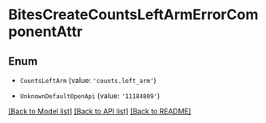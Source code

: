 # BitesCreateCountsLeftArmErrorComponentAttr


## Enum

* `CountsLeftArm` (value: `'counts.left_arm'`)

* `UnknownDefaultOpenApi` (value: `'11184809'`)

[[Back to Model list]](../README.md#documentation-for-models) [[Back to API list]](../README.md#documentation-for-api-endpoints) [[Back to README]](../README.md)
